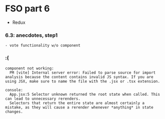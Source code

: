# FSO part 6

  - Redux

  ### 6.3: anecdotes, step1
    - vote functionality w/o component


  ### :( 
    component not working:
      PM [vite] Internal server error: Failed to parse source for import analysis because the content contains invalid JS syntax. If you are using JSX, make sure to name the file with the .jsx or .tsx extension.

    console:
      App.jsx:5 Selector unknown returned the root state when called. This can lead to unnecessary rerenders.
      Selectors that return the entire state are almost certainly a mistake, as they will cause a rerender whenever *anything* in state changes.